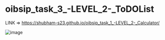 # oibsip_task_3_-LEVEL_2-_ToDOList

LINK => https://shubham-s23.github.io/oibsip_task_1_-LEVEL_2-_Calculator/

![image](https://user-images.githubusercontent.com/63958987/185738464-d1752f8d-85d8-472d-a034-ea9849c3ed07.png)
